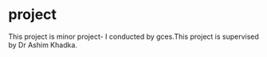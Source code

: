 # project
This project is minor project- I conducted by gces.This project is supervised by Dr Ashim Khadka.
